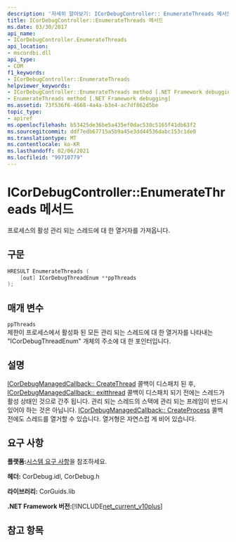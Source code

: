 ```yaml
---
description: '자세히 알아보기: ICorDebugController:: EnumerateThreads 메서드'
title: ICorDebugController::EnumerateThreads 메서드
ms.date: 03/30/2017
api_name:
- ICorDebugController.EnumerateThreads
api_location:
- mscordbi.dll
api_type:
- COM
f1_keywords:
- ICorDebugController::EnumerateThreads
helpviewer_keywords:
- ICorDebugController::EnumerateThreads method [.NET Framework debugging]
- EnumerateThreads method [.NET Framework debugging]
ms.assetid: 73f536f6-4668-4a4a-b3e4-ac7df862d5be
topic_type:
- apiref
ms.openlocfilehash: b53425de36be5a435ef0dac538c5165f41db63f2
ms.sourcegitcommit: ddf7edb67715a5b9a45e3dd44536dabc153c1de0
ms.translationtype: MT
ms.contentlocale: ko-KR
ms.lasthandoff: 02/06/2021
ms.locfileid: "99710779"
---
```

# <a name="icordebugcontrollerenumeratethreads-method"></a>ICorDebugController::EnumerateThreads 메서드

프로세스의 활성 관리 되는 스레드에 대 한 열거자를 가져옵니다.  
  
## <a name="syntax"></a>구문  
  
```cpp  
HRESULT EnumerateThreads (  
    [out] ICorDebugThreadEnum **ppThreads  
);  
```  
  
## <a name="parameters"></a>매개 변수  

 `ppThreads`  
 제한이 프로세스에서 활성화 된 모든 관리 되는 스레드에 대 한 열거자를 나타내는 "ICorDebugThreadEnum" 개체의 주소에 대 한 포인터입니다.  
  
## <a name="remarks"></a>설명  

 [ICorDebugManagedCallback:: CreateThread](icordebugmanagedcallback-createthread-method.md) 콜백이 디스패치 된 후, [ICorDebugManagedCallback:: exitthread](icordebugmanagedcallback-exitthread-method.md) 콜백이 디스패치 되기 전에는 스레드가 활성 상태인 것으로 간주 됩니다. 관리 되는 스레드의 스택에 관리 되는 프레임이 반드시 있어야 하는 것은 아닙니다. [ICorDebugManagedCallback:: CreateProcess](icordebugmanagedcallback-createprocess-method.md) 콜백 전에도 스레드를 열거할 수 있습니다. 열거형은 자연스럽 게 비어 있습니다.  
  
## <a name="requirements"></a>요구 사항  

 **플랫폼:**[시스템 요구 사항](../../get-started/system-requirements.md)을 참조하세요.  
  
 **헤더:** CorDebug.idl, CorDebug.h  
  
 **라이브러리:** CorGuids.lib  
  
 **.NET Framework 버전:**[!INCLUDE[net_current_v10plus](../../../../includes/net-current-v10plus-md.md)]  
  
## <a name="see-also"></a>참고 항목
